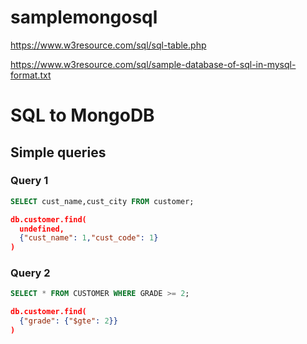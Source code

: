 # samplemongosql

https://www.w3resource.com/sql/sql-table.php

https://www.w3resource.com/sql/sample-database-of-sql-in-mysql-format.txt

# SQL to MongoDB

## Simple queries
### Query 1
```SQL
SELECT cust_name,cust_city FROM customer;
```

```JSON
db.customer.find(
  undefined,
  {"cust_name": 1,"cust_code": 1}
)
```
### Query 2
```SQL
SELECT * FROM CUSTOMER WHERE GRADE >= 2;
```

```JSON
db.customer.find(
  {"grade": {"$gte": 2}}
)

```
